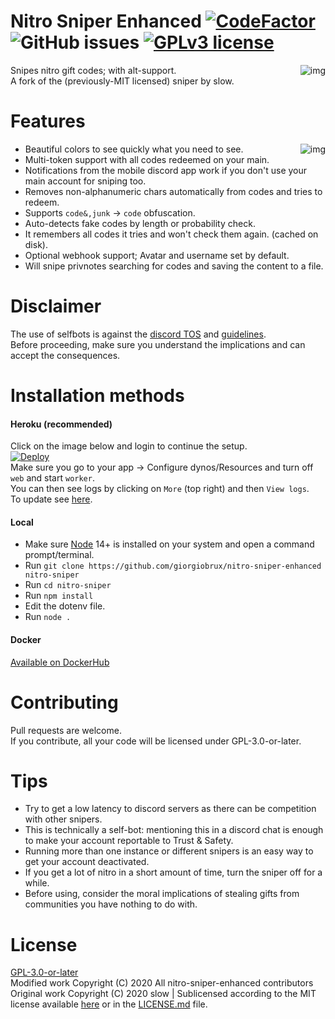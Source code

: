 # Nitro Sniper Enhanced [![CodeFactor](https://www.codefactor.io/repository/github/giorgiobrux/nitro-sniper-enhanced/badge)](https://www.codefactor.io/repository/github/giorgiobrux/nitro-sniper-enhanced) ![GitHub issues](https://img.shields.io/github/issues/giorgiobrux/nitro-sniper-enhanced) [![GPLv3 license](https://img.shields.io/badge/License-GPLv3-blue.svg)](http://perso.crans.org/besson/LICENSE.html)
<img alt="img" align="right" src="https://user-images.githubusercontent.com/18328525/92536909-19ea5000-f23b-11ea-8fb7-524b4ba22f26.png">
Snipes nitro gift codes; with alt-support.<br>
A fork of the (previously-MIT licensed) sniper by slow.
  
# Features
<img alt="img" align="right" src="https://user-images.githubusercontent.com/18328525/93030855-88a61f80-f626-11ea-882f-3136ca00d26e.png">

- Beautiful colors to see quickly what you need to see.
- Multi-token support with all codes redeemed on your main.
- Notifications from the mobile discord app work if you don't use your main account for sniping too.
- Removes non-alphanumeric chars automatically from codes and tries to redeem.
- Supports `code&,junk` -> `code` obfuscation.
- Auto-detects fake codes by length or probability check.
- It remembers all codes it tries and won't check them again. (cached on disk).
- Optional webhook support; Avatar and username set by default.
- Will snipe privnotes searching for codes and saving the content to a file. 
# Disclaimer
The use of selfbots is against the [discord TOS](https://discord.com/terms) and [guidelines](https://discord.com/guidelines).  
Before proceeding, make sure you understand the implications and can accept the consequences.

# Installation methods
#### Heroku (recommended)
Click on the image below and login to continue the setup.<br>
[![Deploy](https://www.herokucdn.com/deploy/button.svg)](https://dashboard.heroku.com/new?button-url=https%3A%2F%2Fgithub.com%2Fgiorgiobrux%2Fnitro-sniper-enhanced&template=https%3A%2F%2Fgithub.com%2Fgiorgiobrux%2Fnitro-sniper-enhanced%2Ftree%2Fmaster)  
Make sure you go to your app -> Configure dynos/Resources and turn off `web` and start `worker`.<br>
You can then see logs by clicking on `More` (top right) and then `View logs`.<br>
To update see [here](https://github.com/GiorgioBrux/nitro-sniper-enhanced/issues/7#issuecomment-692116471).
#### Local
- Make sure [Node](https://nodejs.org/en/) 14+ is installed on your system and open a command prompt/terminal.
- Run `git clone https://github.com/giorgiobrux/nitro-sniper-enhanced nitro-sniper`
- Run `cd nitro-sniper`
- Run `npm install`
- Edit the dotenv file.
- Run `node .`
#### Docker
[Available on DockerHub](https://hub.docker.com/r/giorgiobrux/nitro-sniper)

# Contributing
Pull requests are welcome.  
If you contribute, all your code will be licensed under GPL-3.0-or-later.  

# Tips
- Try to get a low latency to discord servers as there can be competition with other snipers.
- This is technically a self-bot: mentioning this in a discord chat is enough to make your account reportable to Trust & Safety.
- Running more than one instance or different snipers is an easy way to get your account deactivated.
- If you get a lot of nitro in a short amount of time, turn the sniper off for a while.
- Before using, consider the moral implications of stealing gifts from communities you have nothing to do with.

# License
[GPL-3.0-or-later](https://www.gnu.org/licenses/)  
Modified work Copyright (C) 2020 All nitro-sniper-enhanced contributors  
Original work Copyright (C) 2020 slow | Sublicensed according to the MIT license available [here](https://opensource.org/licenses/MIT) or in the [LICENSE.md](https://github.com/GiorgioBrux/nitro-sniper-enhanced/blob/master/LICENSE.md) file.

